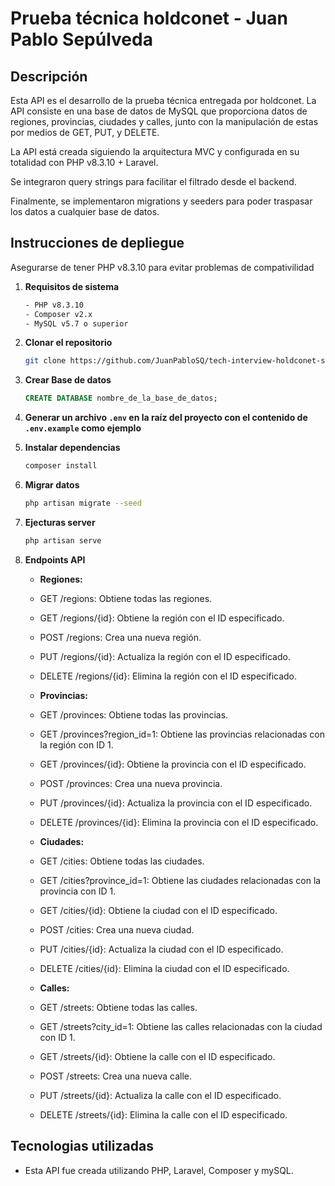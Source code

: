 # Prueba técnica holdconet - Juan Pablo Sepúlveda


## Descripción
Esta API es el desarrollo de la prueba técnica entregada por holdconet. La API consiste en una base de datos de MySQL que proporciona datos de regiones, provincias, ciudades y calles, junto con la manipulación de estas por medios de GET, PUT, y DELETE.

La API está creada siguiendo la arquitectura MVC y configurada en su totalidad con PHP v8.3.10 + Laravel.

Se integraron query strings para facilitar el filtrado desde el backend.

Finalmente, se implementaron migrations y seeders para poder traspasar los datos a cualquier base de datos.


## Instrucciones de depliegue

Asegurarse de tener PHP v8.3.10 para evitar problemas de compativilidad
1. **Requisitos de sistema**
    ```bash
    - PHP v8.3.10
    - Composer v2.x
    - MySQL v5.7 o superior
    ```

2. **Clonar el repositorio**
    ```bash
    git clone https://github.com/JuanPabloSQ/tech-interview-holdconet-server
    ```

3. **Crear Base de datos**
   ```sql
   CREATE DATABASE nombre_de_la_base_de_datos;
   ```

2. **Generar un archivo `.env` en la raíz del proyecto con el  contenido de `.env.example` como ejemplo**

3. **Instalar dependencias**

    ```bash
    composer install
    ```

4. **Migrar datos**

    ```bash
    php artisan migrate --seed
    ```

5. **Ejecturas server**

    ```bash
    php artisan serve
    ```

5. **Endpoints API**

    - **Regiones:**
    - GET /regions: Obtiene todas las regiones.
    - GET /regions/{id}: Obtiene la región con el ID especificado.
    - POST /regions: Crea una nueva región.
    - PUT /regions/{id}: Actualiza la región con el ID especificado.
    - DELETE /regions/{id}: Elimina la región con el ID especificado.

    - **Provincias:**
    - GET /provinces: Obtiene todas las provincias.
    - GET /provinces?region_id=1: Obtiene las provincias relacionadas con la región con ID 1.
    - GET /provinces/{id}: Obtiene la provincia con el ID especificado.
    - POST /provinces: Crea una nueva provincia.
    - PUT /provinces/{id}: Actualiza la provincia con el ID especificado.
    - DELETE /provinces/{id}: Elimina la provincia con el ID especificado.

    - **Ciudades:**
    - GET /cities: Obtiene todas las ciudades.
    - GET /cities?province_id=1: Obtiene las ciudades relacionadas con la provincia con ID 1.
    - GET /cities/{id}: Obtiene la ciudad con el ID especificado.
    - POST /cities: Crea una nueva ciudad.
    - PUT /cities/{id}: Actualiza la ciudad con el ID especificado.
    - DELETE /cities/{id}: Elimina la ciudad con el ID especificado.

    - **Calles:**
    - GET /streets: Obtiene todas las calles.
    - GET /streets?city_id=1: Obtiene las calles relacionadas con la ciudad con ID 1.
    - GET /streets/{id}: Obtiene la calle con el ID especificado.
    - POST /streets: Crea una nueva calle.
    - PUT /streets/{id}: Actualiza la calle con el ID especificado.
    - DELETE /streets/{id}: Elimina la calle con el ID especificado.

   
## Tecnologias utilizadas

- Esta API fue creada utilizando PHP, Laravel, Composer y mySQL.

